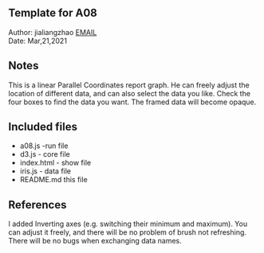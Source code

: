 Template for A08
------------

Author: jialiangzhao [EMAIL](jialiangzhao@email.arizona.edu)  
Date: Mar,21,2021


## Notes

This is a linear Parallel Coordinates report graph. He can freely adjust the location of different data, and can also select the data you like. Check the four boxes to find the data you want. The framed data will become opaque.

## Included files

* a08.js -run file
* d3.js - core file
* index.html - show file
* iris.js - data file
* README.md this file

## References
I added Inverting axes (e.g. switching their minimum and maximum). You can adjust it freely, and there will be no problem of brush not refreshing. There will be no bugs when exchanging data names.

